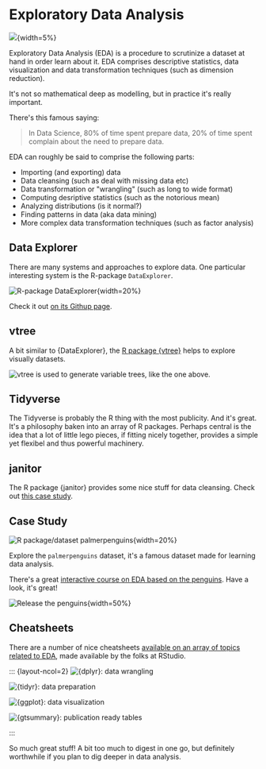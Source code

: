 # Exploratory Data Analysis




![](img/stern.png){width=5%}



Exploratory Data Analysis (EDA) is a procedure to scrutinize a dataset at hand in order learn about it. EDA comprises descriptive statistics, data visualization and data transformation techniques (such as dimension reduction).


It's not so mathematical deep as modelling, but in practice it's really important.

There's this famous saying:


>   In Data Science, 80% of time spent prepare data, 20% of time spent complain about the need to prepare data.


EDA can roughly be said to comprise the following parts:

- Importing (and exporting) data
- Data cleansing (such as deal with missing data etc)
- Data transformation or "wrangling" (such as long to wide format)
- Computing desriptive statistics (such as the notorious mean)
- Analyzing distributions (is it normal?)
- Finding patterns in data (aka data mining)
- More complex data transformation techniques (such as factor analysis)


## Data Explorer

There are many systems and approaches to explore data.
One particular interesting system is the R-package `DataExplorer`.


![R-package DataExplorer](http://boxuancui.github.io/DataExplorer/reference/figures/logo.png){width=20%}


Check it out [on its Githup page](http://boxuancui.github.io/DataExplorer/).




## vtree

A bit similar to {DataExplorer}, the [R package {vtree}](https://nbarrowman.github.io/vtree) helps to explore visually datasets. 

![vtree is used to generate variable trees, like the one above.](https://nbarrowman.github.io/images/vertical.png)


## Tidyverse

The Tidyverse is probably the R thing with the most publicity. And it's great.
It's a philosophy baken into an array of R packages. 
Perhaps central is the idea that a lot of little lego pieces, if fitting nicely together, provides a simple yet flexibel and thus powerful machinery.




## janitor

The R package {janitor} provides some nice stuff for data cleansing.
Check out [this case study](https://www.exploringdata.org/post/how-to-clean-data-janitor-package/).





## Case Study

![R package/dataset palmerpenguins](https://allisonhorst.github.io/palmerpenguins/logo.png){width=20%}


Explore the `palmerpenguins` dataset, it's a famous dataset made for learning data analysis.


There's a great [interactive course on EDA based on the penguins](https://allisonhorst.shinyapps.io/dplyr-learnr/#section-welcome).
Have a look, it's great!


![Release the penguins](https://media.giphy.com/media/3og0IO5z8Rd30ktV6g/giphy.gif){width=50%}



## Cheatsheets

There are a number of nice cheatsheets [available on an array of topics related to EDA](https://www.rstudio.com/resources/cheatsheets/), made available by the folks at RStudio.



::: {layout-ncol=2}
![{dplyr}: data wrangling](https://raw.githubusercontent.com/rstudio/cheatsheets/main/pngs/data-transformation.png)

![{tidyr}: data preparation](https://raw.githubusercontent.com/rstudio/cheatsheets/main/pngs/tidyr.png)

![{ggplot}: data visualization](https://raw.githubusercontent.com/rstudio/cheatsheets/main/pngs/data-visualization.png)

![{gtsummary}: publication ready tables](https://raw.githubusercontent.com/rstudio/cheatsheets/main/pngs/gtsummary.png)

:::


So much great stuff! 
A bit too much to digest in one go,
but definitely worthwhile if you plan to dig deeper in data analysis.



